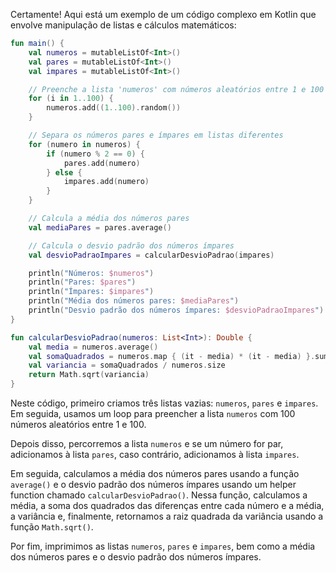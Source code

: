 Certamente! Aqui está um exemplo de um código complexo em Kotlin que envolve manipulação de listas e cálculos matemáticos:

```kotlin
fun main() {
    val numeros = mutableListOf<Int>()
    val pares = mutableListOf<Int>()
    val impares = mutableListOf<Int>()

    // Preenche a lista 'numeros' com números aleatórios entre 1 e 100
    for (i in 1..100) {
        numeros.add((1..100).random())
    }

    // Separa os números pares e ímpares em listas diferentes
    for (numero in numeros) {
        if (numero % 2 == 0) {
            pares.add(numero)
        } else {
            impares.add(numero)
        }
    }

    // Calcula a média dos números pares
    val mediaPares = pares.average()

    // Calcula o desvio padrão dos números ímpares
    val desvioPadraoImpares = calcularDesvioPadrao(impares)

    println("Números: $numeros")
    println("Pares: $pares")
    println("Ímpares: $impares")
    println("Média dos números pares: $mediaPares")
    println("Desvio padrão dos números ímpares: $desvioPadraoImpares")
}

fun calcularDesvioPadrao(numeros: List<Int>): Double {
    val media = numeros.average()
    val somaQuadrados = numeros.map { (it - media) * (it - media) }.sum()
    val variancia = somaQuadrados / numeros.size
    return Math.sqrt(variancia)
}
```

Neste código, primeiro criamos três listas vazias: `numeros`, `pares` e `impares`. Em seguida, usamos um loop para preencher a lista `numeros` com 100 números aleatórios entre 1 e 100.

Depois disso, percorremos a lista `numeros` e se um número for par, adicionamos à lista `pares`, caso contrário, adicionamos à lista `impares`.

Em seguida, calculamos a média dos números pares usando a função `average()` e o desvio padrão dos números ímpares usando um helper function chamado `calcularDesvioPadrao()`. Nessa função, calculamos a média, a soma dos quadrados das diferenças entre cada número e a média, a variância e, finalmente, retornamos a raiz quadrada da variância usando a função `Math.sqrt()`.

Por fim, imprimimos as listas `numeros`, `pares` e `impares`, bem como a média dos números pares e o desvio padrão dos números ímpares.